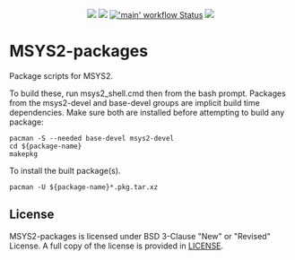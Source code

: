 <p align="center">
  <a title="msys2.github.io" href="https://msys2.github.io"><img src="https://img.shields.io/website.svg?label=msys2.github.io&longCache=true&style=flat-square&url=http%3A%2F%2Fmsys2.github.io%2Findex.html&logo=github"></a><!--
  -->
  <a title="Join the chat at https://gitter.im/msys2/msys2" href="https://gitter.im/msys2/msys2"><img src="https://img.shields.io/badge/chat-on%20gitter-4db797.svg?longCache=true&style=flat-square&logo=gitter&logoColor=e8ecef"></a><!--
  -->
  <a title="GitHub Actions" href="https://github.com/msys2/MSYS2-packages/actions?query=workflow%3Amain"><img alt="'main' workflow Status" src="https://img.shields.io/github/workflow/status/msys2/MSYS2-packages/main?longCache=true&style=flat-square&label=build&logo=github"></a><!--
  -->
  <a title="AppVeyor" href="https://ci.appveyor.com/project/Alexpux/MSYS2-packages"><img src="https://img.shields.io/appveyor/ci/Alexpux/MSYS2-packages/master.svg?logo=appveyor&logoColor=e8ecef&style=flat-square"></a><!--
  -->
</p>

# MSYS2-packages

Package scripts for MSYS2.

To build these, run msys2_shell.cmd then from the bash prompt. Packages from
the msys2-devel and base-devel groups are implicit build time dependencies.
Make sure both are installed before attempting to build any package:

    pacman -S --needed base-devel msys2-devel
    cd ${package-name}
    makepkg

To install the built package(s).

    pacman -U ${package-name}*.pkg.tar.xz

## License

MSYS2-packages is licensed under BSD 3-Clause "New" or "Revised" License.
A full copy of the license is provided in [LICENSE](LICENSE).
